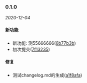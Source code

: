 ### 0.1.0

_2020-12-04_

#### 新功能

##### 
- 新功能: 测55666666([6b77b3b](https://github.com/EEEVO/vue3-ts-base/commit/6b77b3b))
- 初次提交([7f13235](https://github.com/EEEVO/vue3-ts-base/commit/7f13235))



#### 修复

##### 
- 测试changelog.md的生成([a1f8afa](https://github.com/EEEVO/vue3-ts-base/commit/a1f8afa))



